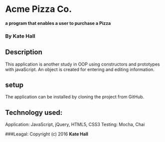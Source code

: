 # Acme Pizza Co.

#### a program that enables a user to purchase a Pizza

### By Kate Hall

## Description
This application is another study in OOP using constructors and prototypes with javaScript. An object is created for entering and editing information.

## setup
The application can be installed by cloning the project from GitHub.

## Technology used:
Application: JavaScript, jQuery, HTML5, CSS3
Testing: Mocha, Chai

###Leagal:
Copyright (c) 2016 **Kate Hall**

